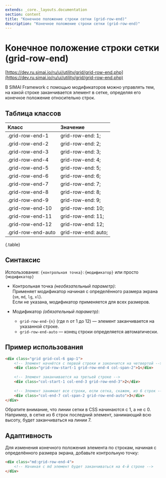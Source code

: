 ```yaml
---
extends: _core._layouts.documentation
section: content
title: "Конечное положение строки сетки (grid-row-end)"
description: "Конечное положение строки сетки (grid-row-end)"
---
```


# Конечное положение строки сетки (grid-row-end)

[https://dev.ru.simai.io/ru/ui/utility/grid/grid-row-end.php](https://dev.ru.simai.io/ru/ui/utility/grid/grid-row-end.php)

В SIMAI Framework с помощью модификаторов можно управлять тем, на какой строке заканчивается элемент в сетке, определяя
его конечное положение относительно строк.

## Таблица классов

| Класс              | Значение            |
|:-------------------|:--------------------|
| .grid-row-end-1    | grid-row-end: 1;    |
| .grid-row-end-2    | grid-row-end: 2;    |
| .grid-row-end-3    | grid-row-end: 3;    |
| .grid-row-end-4    | grid-row-end: 4;    |
| .grid-row-end-5    | grid-row-end: 5;    |
| .grid-row-end-6    | grid-row-end: 6;    |
| .grid-row-end-7    | grid-row-end: 7;    |
| .grid-row-end-8    | grid-row-end: 8;    |
| .grid-row-end-9    | grid-row-end: 9;    |
| .grid-row-end-10   | grid-row-end: 10;   |
| .grid-row-end-11   | grid-row-end: 11;   |
| .grid-row-end-12   | grid-row-end: 12;   |
| .grid-row-end-auto | grid-row-end: auto; |
{.table}

## Синтаксис

Использование: `{контрольная точка}:{модификатор}` или просто `{модификатор}`

- Контрольная точка *(необязательный параметр)*:  
  Применяет модификатор начиная с определённого размера экрана (`sm`, `md`, `lg`, `xl`).  
  Если не указана, модификатор применяется для всех размеров.

- Модификатор *(обязательный параметр)*:

    - `grid-row-end-{n}` (где n от 1 до 12\) — элемент заканчивается на указанной строке.
    - `grid-row-end-auto` — конец строки определяется автоматически.

## Пример использования

```html
<div class="grid grid-col-6 gap-1">
    <!-- Элемент начнётся с первой строки и закончится на четвертой -->
    <div class="grid-row-start-1 grid-row-end-4 col-span-2">1</div>
    
    <!-- Элемент заканчивается на третьей строке -->
    <div class="col-start-1 col-end-3 grid-row-end-3">2</div>
    
    <!-- Элемент занимает все строки, если сетка, скажем, из 6 строк -->
    <div class="col-end-7 col-span-2 grid-row-end-auto">3</div>
</div>
```

Обратите внимание, что линии сетки в CSS начинаются с 1, а не с 0\. Например, в сетке из 6 строк последний элемент,
занимающий всю высоту, будет заканчиваться на линии 7\.

## Адаптивность

Для изменения конечного положения элемента по строкам, начиная с определённого размера экрана, добавьте контрольную
точку:

```html
<div class="md:grid-row-end-4">
    <!-- Начиная с md элемент будет заканчиваться на 4-й строке -->
</div>
```

